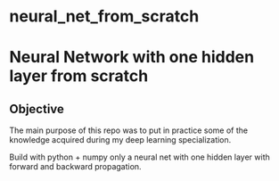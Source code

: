 # neural_net_from_scratch


# Neural Network with one hidden layer from scratch

## Objective

The main purpose of this repo was to put in practice some of the knowledge acquired during my deep learning specialization. 

Build with python + numpy only a neural net with one hidden layer with forward and backward propagation. 